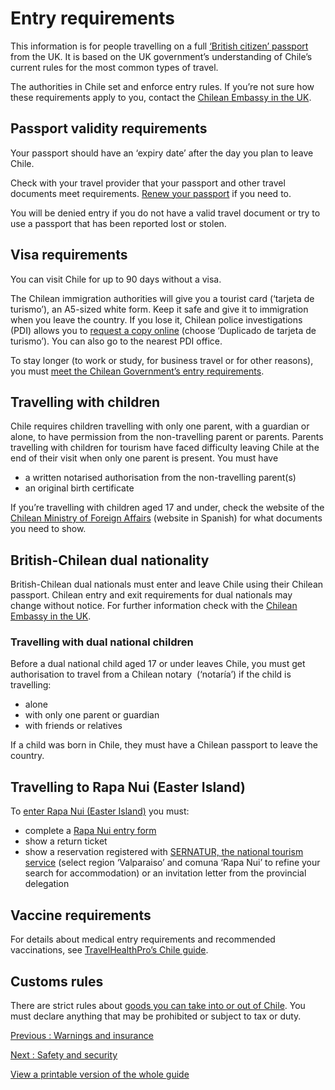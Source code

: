 # Entry requirements

This information is for people travelling on a full [‘British citizen’ passport](https://www.gov.uk/types-of-british-nationality) from the UK. It is based on the UK government’s understanding of Chile’s current rules for the most common types of travel.

The authorities in Chile set and enforce entry rules. If you’re not sure how these requirements apply to you, contact the [Chilean Embassy in the UK](https://www.chile.gob.cl/reino-unido/en).

## Passport validity requirements

Your passport should have an ‘expiry date’ after the day you plan to leave Chile.

Check with your travel provider that your passport and other travel documents meet requirements. [Renew your passport](https://www.gov.uk/renew-adult-passport/renew) if you need to.

You will be denied entry if you do not have a valid travel document or try to use a passport that has been reported lost or stolen.

## Visa requirements

You can visit Chile for up to 90 days without a visa.

The Chilean immigration authorities will give you a tourist card (‘tarjeta de turismo’), an A5-sized white form. Keep it safe and give it to immigration when you leave the country. If you lose it, Chilean police investigations (PDI) allows you to [request a copy online](https://pdivirtual.cerofilas.gob.cl/etapas/ver/31401667/0) (choose ‘Duplicado de tarjeta de turismo’). You can also go to the nearest PDI office.

To stay longer (to work or study, for business travel or for other reasons), you must [meet the Chilean Government’s entry requirements](https://serviciomigraciones.cl/en/home/).

## Travelling with children

Chile requires children travelling with only one parent, with a guardian or alone, to have permission from the non-travelling parent or parents. Parents travelling with children for tourism have faced difficulty leaving Chile at the end of their visit when only one parent is present. You must have

* a written notarised authorisation from the non-travelling parent(s)
* an original birth certificate

If you’re travelling with children aged 17 and under, check the website of the [Chilean Ministry of Foreign Affairs](https://www.chile.gob.cl/en/chile/xplica/ingreso-y-salida-de-menores-del-pais) (website in Spanish) for what documents you need to show.

## British-Chilean dual nationality

British-Chilean dual nationals must enter and leave Chile using their Chilean passport. Chilean entry and exit requirements for dual nationals may change without notice. For further information check with the [Chilean Embassy in the UK](https://www.chile.gob.cl/en/reino-unido/en).

### Travelling with dual national children

Before a dual national child aged 17 or under leaves Chile, you must get authorisation to travel from a Chilean notary  (‘notaría’) if the child is travelling:

* alone
* with only one parent or guardian
* with friends or relatives

If a child was born in Chile, they must have a Chilean passport to leave the country.

## Travelling to Rapa Nui (Easter Island)

To [enter Rapa Nui (Easter Island)](https://www.gob.cl/rapanuiprotegida/en/requirements/) you must:

* complete a [Rapa Nui entry form](https://ingresorapanui.interior.gob.cl/)
* show a return ticket
* show a reservation registered with [SERNATUR, the national tourism service](https://serviciosturisticos.sernatur.cl/) (select region ‘Valparaiso’ and comuna ‘Rapa Nui’ to refine your search for accommodation) or an invitation letter from the provincial delegation

## Vaccine requirements

For details about medical entry requirements and recommended vaccinations, see [TravelHealthPro’s Chile guide](https://travelhealthpro.org.uk/country/48/chile#Vaccine_Recommendations).

## Customs rules

There are strict rules about [goods you can take into or out of Chile](https://www.aduana.cl/aduana/site/edic/base/port/viajero_turista.html). You must declare anything that may be prohibited or subject to tax or duty.

[Previous
:
Warnings and insurance](/foreign-travel-advice/chile)

[Next
:
Safety and security](/foreign-travel-advice/chile/safety-and-security)

[View a printable version of the whole guide](/foreign-travel-advice/chile/print)
